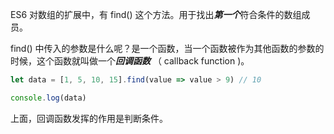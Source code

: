 ES6 对数组的扩展中，有 find() 这个方法。用于找出***第一个***符合条件的数组成员。

find() 中传入的参数是什么呢？是一个函数，当一个函数被作为其他函数的参数的时候，这个函数就叫做一个***回调函数*** （ callback function )。
```js
let data = [1, 5, 10, 15].find(value => value > 9) // 10

console.log(data)
```
上面，回调函数发挥的作用是判断条件。
